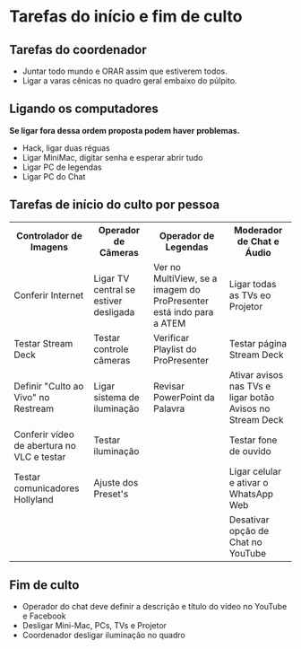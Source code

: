 # Tarefas do início e fim de culto

## Tarefas do coordenador
- Juntar todo mundo e ORAR assim que estiverem todos.
- Ligar a varas cênicas no quadro geral embaixo do púlpito.

## Ligando os computadores
**Se ligar fora dessa ordem proposta podem haver problemas.**
- Hack, ligar duas réguas
- Ligar MiniMac, digitar senha e esperar abrir tudo
- Ligar PC de legendas
- Ligar PC do Chat

## Tarefas de início do culto por pessoa
<table>
  <tr>
    <th>Controlador de Imagens</th>
    <th>Operador de Câmeras</th>
    <th>Operador de Legendas</th>
    <th>Moderador de Chat e Áudio</th>
  </tr>
  <tr>
    <td>Conferir Internet</td><!--StreamDeck-->
    <td>Ligar TV central se estiver desligada</td><!--PTZ-->
    <td>Ver no MultiView, se a imagem do ProPresenter está indo para a ATEM</td><!--Legendas-->
    <td>Ligar todas as TVs eo Projetor</td><!--Chat-->
  </tr>
  <tr>
    <td>Testar Stream Deck</td><!--StreamDeck-->
    <td>Testar controle câmeras</td><!--PTZ-->
    <td>Verificar Playlist do ProPresenter</td><!--Legendas-->
    <td>Testar página Stream Deck</td><!--Chat-->
  </tr>
  <tr>
    <td>Definir "Culto ao Vivo" no Restream</td><!--StreamDeck-->
    <td>Ligar sistema de iluminação</td><!--PTZ-->
    <td>Revisar PowerPoint da Palavra</td><!--Legendas-->
    <td>Ativar avisos nas TVs e ligar botão Avisos no Stream Deck</td><!--Chat-->
  </tr>
  <tr>
    <td>Conferir vídeo de abertura no VLC e testar</td><!--StreamDeck-->
    <td>Testar iluminação</td><!--PTZ-->
    <td></td><!--Legendas-->
    <td>Testar fone de ouvido</td><!--Chat-->
  </tr>
  <tr>
    <td>Testar comunicadores Hollyland</td><!--StreamDeck-->
    <td>Ajuste dos Preset's</td><!--PTZ-->
    <td></td><!--Legendas-->
    <td>Ligar celular e ativar o WhatsApp Web</td><!--Chat-->
  </tr>
  <tr>
    <td></td><!--StreamDeck-->
    <td></td><!--PTZ-->
    <td></td><!--Legendas-->
    <td>Desativar opção de Chat no YouTube</td><!--Chat-->
  </tr>
</table>

## Fim de culto

- Operador do chat deve definir a descrição e título do vídeo no YouTube e Facebook
- Desligar Mini-Mac, PCs, TVs e Projetor
- Coordenador desligar iluminação no quadro
